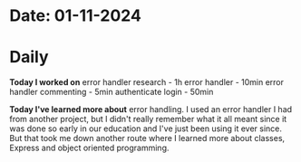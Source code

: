 
# Date: 01-11-2024

# Daily

**Today I worked on**
error handler research - 1h
error handler - 10min
error handler commenting - 5min
authenticate login - 50min


**Today I've learned more about** error handling. I used an error handler I had from another project, but I didn't really remember what it all meant since it was done so early in our education and I've just been using it ever since. But that took me down another route where I learned more about classes, Express and object oriented programming.